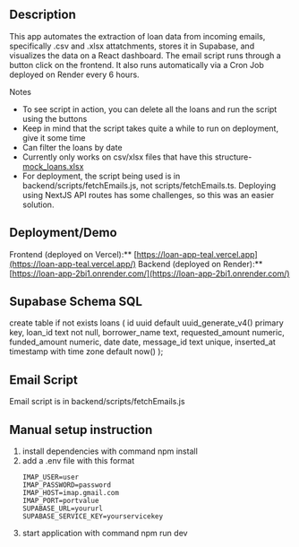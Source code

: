 ## Description
This app automates the extraction of loan data from incoming emails, specifically .csv and .xlsx attatchments, stores it in Supabase, 
and visualizes the data on a React dashboard. The email script runs through a button click on the frontend. It also runs automatically
via a Cron Job deployed on Render every 6 hours.

Notes
- To see script in action, you can delete all the loans and run the script using the buttons
- Keep in mind that the script takes quite a while to run on deployment, give it some time
- Can filter the loans by date
- Currently only works on csv/xlsx files that have this structure-
  [mock_loans.xlsx](https://github.com/user-attachments/files/20733033/mock_loans.xlsx)
- For deployment, the script being used is in backend/scripts/fetchEmails.js, not scripts/fetchEmails.ts. Deploying using NextJS API routes has some challenges, so this was an easier solution. 

## Deployment/Demo
Frontend (deployed on Vercel):** [https://loan-app-teal.vercel.app](https://loan-app-teal.vercel.app/)
Backend (deployed on Render):** [https://loan-app-2bi1.onrender.com/](https://loan-app-2bi1.onrender.com/)

## Supabase Schema SQL
create table if not exists loans (
  id uuid default uuid_generate_v4() primary key,
  loan_id text not null,
  borrower_name text,
  requested_amount numeric,
  funded_amount numeric,
  date date,
  message_id text unique,
  inserted_at timestamp with time zone default now()
);

## Email Script
Email script is in backend/scripts/fetchEmails.js

## Manual setup instruction
1. install dependencies with command npm install
2. add a .env file with this format
   ```
   IMAP_USER=user
   IMAP_PASSWORD=password
   IMAP_HOST=imap.gmail.com
   IMAP_PORT=portvalue
   SUPABASE_URL=yoururl
   SUPABASE_SERVICE_KEY=yourservicekey
   ```
3. start application with command npm run dev


